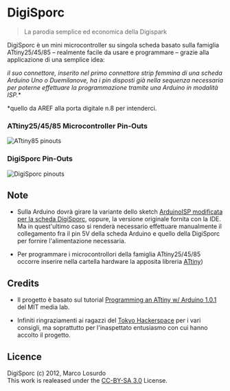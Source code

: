 # DigiSporc

> La parodia semplice ed economica della Digispark

DigiSporc è un mini microcontroller su singola scheda basato sulla famiglia ATtiny25/45/85 – realmente facile da usare e programmare – grazie alla applicazione di una semplice idea:

**il suo connettore, inserito nel primo* connettore strip femmina di una scheda Arduino Uno o Duemilanove, ha i pin disposti già nella sequenza necessaria per poterne effettuare la programmazione tramite una Arduino in modalità ISP.**

*quello da AREF alla porta digitale n.8 per intenderci.

### ATtiny25/45/85 Microcontroller Pin-Outs
![ATtiny85 pinouts](http://hlt.media.mit.edu/wp-content/uploads/2011/10/ATtiny45-85.png)

### DigiSporc Pin-Outs
![DigiSporc pinouts](https://raw.github.com/MarcoLosurdo/DigiSporc/master/DigiSporc_pinout.png)

## Note
* Sulla Arduino dovrà girare la variante dello sketch [ArduinoISP modificata per la scheda DigiSporc](https://raw.github.com/MarcoLosurdo/DigiSporc/master/ArduinoISP_per_DigiSporc.ino), oppure, la versione originale fornita con la IDE. Ma in quest'ultimo caso si renderà necessario effettuare manualmente il collegamento fra il pin 5V della scheda Arduino e quello della DigiSporc per fornire l'alimentazione necessaria.

* Per programmare i microcontrollori della famiglia ATtiny25/45/85 occorre inserire nella cartella hardware la apposita libreria [ATtiny](https://github.com/damellis/attiny)) 

## Credits
* Il progetto è basato sul tutorial [Programming an ATtiny w/ Arduino 1.0.1](http://hlt.media.mit.edu/?p=1695) del MIT media lab.

* Infiniti ringraziamenti ai ragazzi del [Tokyo Hackerspace](http://tokyohackerspace.org/) per i vari consigli, ma soprattutto per l'inaspettato entusiasmo con cui hanno accolto il progetto.

## Licence
DigiSporc (c) 2012, Marco Losurdo  
This work is realeased under the [CC-BY-SA 3.0](http://creativecommons.org/licenses/by-sa/3.0/us/
) License.


